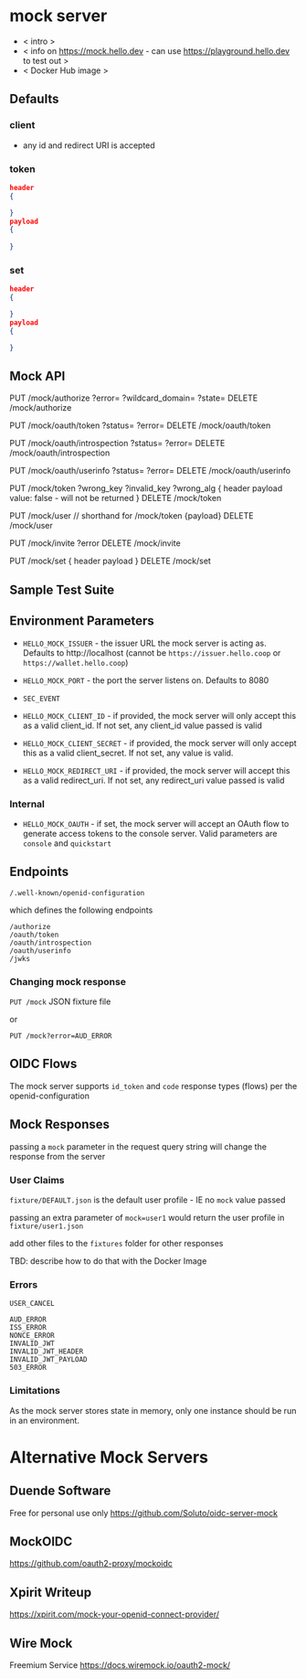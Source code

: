 # mock server

- < intro >
- < info on https://mock.hello.dev - can use https://playground.hello.dev to test out >
- < Docker Hub image >

## Defaults

### client
- any id and redirect URI is accepted

### token
```json
header
{

}
payload
{
    
}
```

### set

```json
header
{

}
payload
{

}
```



## Mock API

PUT /mock/authorize 
    ?error=
    ?wildcard_domain=
    ?state=
DELETE /mock/authorize

PUT /mock/oauth/token
    ?status= 
    ?error= 
DELETE /mock/oauth/token

PUT /mock/oauth/introspection
    ?status= 
    ?error= 
DELETE /mock/oauth/introspection

PUT /mock/oauth/userinfo
    ?status= 
    ?error= 
DELETE /mock/oauth/userinfo

PUT /mock/token
        ?wrong_key
        ?invalid_key
        ?wrong_alg
    { 
        header
        payload
            value: false - will not be returned
    }
DELETE /mock/token

PUT /mock/user
    // shorthand for /mock/token {payload}
DELETE /mock/user

PUT /mock/invite
    ?error
DELETE /mock/invite

PUT /mock/set
    {
        header
        payload
    }
DELETE /mock/set

## Sample Test Suite



## Environment Parameters

- `HELLO_MOCK_ISSUER` - the issuer URL the mock server is acting as. Defaults to http://localhost (cannot be `https://issuer.hello.coop` or `https://wallet.hello.coop`)
- `HELLO_MOCK_PORT` - the port the server listens on. Defaults to 8080

- `SEC_EVENT`

- `HELLO_MOCK_CLIENT_ID` - if provided, the mock server will only accept this as a valid client_id. If not set, any client_id value passed is valid
- `HELLO_MOCK_CLIENT_SECRET` - if provided, the mock server will only accept this as a valid client_secret. If not set, any value is valid.
- `HELLO_MOCK_REDIRECT_URI` - if provided, the mock server will accept this as a valid redirect_uri. If not set, any redirect_uri value passed is valid

### Internal

- `HELLO_MOCK_OAUTH` - if set, the mock server will accept an OAuth flow to generate access tokens to the console server. Valid parameters are `console` and `quickstart`

## Endpoints

    /.well-known/openid-configuration

which defines the following endpoints

    /authorize
    /oauth/token
    /oauth/introspection
    /oauth/userinfo
    /jwks
    
 ### Changing mock response
 
 
 `PUT /mock` JSON fixture file
 
 or
 
 `PUT /mock?error=AUD_ERROR`
  

## OIDC Flows

The mock server supports `id_token` and `code` response types (flows) per the openid-configuration

## Mock Responses

passing a `mock` parameter in the request query string will change the response from the server

### User Claims

`fixture/DEFAULT.json` is the default user profile - IE no `mock` value passed

passing an extra parameter of `mock=user1` would return the user profile in `fixture/user1.json`

add other files to the `fixtures` folder for other responses

TBD: describe how to do that with the Docker Image

### Errors

    USER_CANCEL

    AUD_ERROR
    ISS_ERROR
    NONCE_ERROR
    INVALID_JWT
    INVALID_JWT_HEADER
    INVALID_JWT_PAYLOAD
    503_ERROR

### Limitations

As the mock server stores state in memory, only one instance should be run in an environment.

# Alternative Mock Servers

## Duende Software 
Free for personal use only
https://github.com/Soluto/oidc-server-mock

## MockOIDC
https://github.com/oauth2-proxy/mockoidc

## Xpirit Writeup
https://xpirit.com/mock-your-openid-connect-provider/

## Wire Mock
Freemium Service
https://docs.wiremock.io/oauth2-mock/
